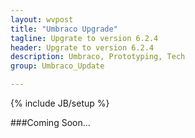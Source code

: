 ```yaml
---
layout: wvpost
title: "Umbraco Upgrade"
tagline: Upgrate to version 6.2.4
header: Upgrate to version 6.2.4
description: Umbraco, Prototyping, Tech
group: Umbraco_Update

---
```

{% include JB/setup %}

###Coming Soon...
